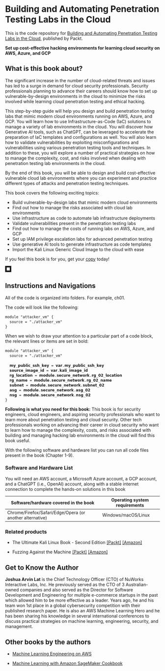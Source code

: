 # Building and Automating Penetration Testing Labs in the Cloud

<a href="https://www.packtpub.com/product/building-and-automating-penetration-testing-labs-in-the-cloud/9781837632398?utm_source=github&utm_medium=repository&utm_campaign="><img src="https://content.packt.com/B19755/cover_image_small.jpg" alt="" height="256px" align="right"></a>

This is the code repository for [Building and Automating Penetration Testing Labs in the Cloud](https://www.packtpub.com/product/building-and-automating-penetration-testing-labs-in-the-cloud/9781837632398), published by Packt.

**Set up cost-effective hacking environments for learning cloud security on AWS, Azure, and GCP**

## What is this book about?
The significant increase in the number of cloud-related threats and issues has led to a surge in demand for cloud security professionals. Security professionals planning to advance their careers should know how to set up vulnerable-by-design environments in the cloud to minimize the risks involved while learning cloud penetration testing and ethical hacking.

This step-by-step guide will help you design and build penetration testing labs that mimic modern cloud environments running on AWS, Azure, and GCP. You will learn how to use Infrastructure-as-Code (IaC) solutions to manage a variety of lab environments in the cloud. You will discover how Generative AI tools, such as ChatGPT, can be leveraged to accelerate the preparation of IaC templates and configurations as well. You will also learn how to validate vulnerabilities by exploiting misconfigurations and vulnerabilities using various penetration testing tools and techniques. In addition to these, you will explore a number of practical strategies on how to manage the complexity, cost, and risks involved when dealing with penetration testing lab environments in the cloud.

By the end of this book, you will be able to design and build cost-effective vulnerable cloud lab environments where you can experiment and practice different types of attacks and penetration testing techniques.

This book covers the following exciting topics: 
* Build vulnerable-by-design labs that mimic modern cloud environments
* Find out how to manage the risks associated with cloud lab environments
* Use infrastructure as code to automate lab infrastructure deployments
* Validate vulnerabilities present in the penetration testing labs
* Find out how to manage the costs of running labs on AWS, Azure, and GCP
* Set up IAM privilege escalation labs for advanced penetration testing
* Use generative AI tools to generate infrastructure as code templates
* Import the Kali Linux Generic Cloud Image to the cloud with ease

If you feel this book is for you, get your [copy](https://www.amazon.com/dp/1837632391) today!

<a href="https://www.packtpub.com/?utm_source=github&utm_medium=banner&utm_campaign=GitHubBanner"><img src="https://raw.githubusercontent.com/PacktPublishing/GitHub/master/GitHub.png" 
alt="https://www.packtpub.com/" border="5" /></a>

## Instructions and Navigations
All of the code is organized into folders. For example, ch01.

The code will look like the following:
```
module "attacker_vm" {
  source = "./attacker_vm"
}
```
When we wish to draw your attention to a particular part of a code block, the relevant lines or items
are set in bold:
```
module "attacker_vm" {
  source = "./attacker_vm"

  𝗺𝘆_𝗽𝘂𝗯𝗹𝗶𝗰_𝘀𝘀𝗵_𝗸𝗲𝘆 = 𝘃𝗮𝗿.𝗺𝘆_𝗽𝘂𝗯𝗹𝗶𝗰_𝘀𝘀𝗵_𝗸𝗲𝘆
  𝘀𝗼𝘂𝗿𝗰𝗲_𝗶𝗺𝗮𝗴𝗲_𝗶𝗱 = 𝘃𝗮𝗿.𝗸𝗮𝗹𝗶_𝗶𝗺𝗮𝗴𝗲_𝗶𝗱
  𝗿𝗴_𝗹𝗼𝗰𝗮𝘁𝗶𝗼𝗻 = 𝗺𝗼𝗱𝘂𝗹𝗲.𝘀𝗲𝗰𝘂𝗿𝗲_𝗻𝗲𝘁𝘄𝗼𝗿𝗸.𝗿𝗴_𝟬𝟮_𝗹𝗼𝗰𝗮𝘁𝗶𝗼𝗻
  𝗿𝗴_𝗻𝗮𝗺𝗲 = 𝗺𝗼𝗱𝘂𝗹𝗲.𝘀𝗲𝗰𝘂𝗿𝗲_𝗻𝗲𝘁𝘄𝗼𝗿𝗸.𝗿𝗴_𝟬𝟮_𝗻𝗮𝗺𝗲
  𝘀𝘂𝗯𝗻𝗲𝘁 = 𝗺𝗼𝗱𝘂𝗹𝗲.𝘀𝗲𝗰𝘂𝗿𝗲_𝗻𝗲𝘁𝘄𝗼𝗿𝗸.𝘀𝘂𝗯𝗻𝗲𝘁_𝟬𝟮
  𝗮𝘀𝗴 = 𝗺𝗼𝗱𝘂𝗹𝗲.𝘀𝗲𝗰𝘂𝗿𝗲_𝗻𝗲𝘁𝘄𝗼𝗿𝗸.𝗮𝘀𝗴_𝟬𝟮
  𝗻𝘀𝗴 = 𝗺𝗼𝗱𝘂𝗹𝗲.𝘀𝗲𝗰𝘂𝗿𝗲_𝗻𝗲𝘁𝘄𝗼𝗿𝗸.𝗻𝘀𝗴_𝟬𝟮
}
```

**Following is what you need for this book:**
This book is for security engineers, cloud engineers, and aspiring security professionals who want to learn more about penetration testing and cloud security. Other tech professionals working on advancing their career in cloud security who want to learn how to manage the complexity, costs, and risks associated with building and managing hacking lab environments in the cloud will find this book useful.

With the following software and hardware list you can run all code files present in the book (Chapter 1-9).
### Software and Hardware List

You will need an AWS account, a Microsoft Azure account, a GCP account, and a ChatGPT (i.e., OpenAI)
account, along with a stable internet connection to complete the hands-on solutions in this book

| Software/hardware covered in the book | Operating system requirements |
| ------------------------------------ | ----------------------------------- |
| Chrome/Firefox/Safari/Edge/Opera (or another alternative) | Windows/macOS/Linux |


### Related products
* The Ultimate Kali Linux Book - Second Edition  [[Packt]](https://www.packtpub.com/product/the-ultimate-kali-linux-book-second-edition/9781801818933?utm_source=github&utm_medium=repository&utm_campaign=9781801818933) [[Amazon]](https://www.amazon.com/dp/1801818932)

* Fuzzing Against the Machine [[Packt]](https://www.packtpub.com/product/fuzzing-against-the-machine/9781804614976?utm_source=github&utm_medium=repository&utm_campaign=9781804614976) [[Amazon]](https://www.amazon.com/dp/1804614971)


## Get to Know the Author
**Joshua Arvin Lat**
is the Chief Technology Officer (CTO) of NuWorks Interactive Labs, Inc. He previously served as the CTO of 3 Australian-owned companies and also served as the Director for Software Development and Engineering for multiple e-commerce startups in the past which allowed him to be more effective as a leader. Years ago, he and his team won 1st place in a global cybersecurity competition with their published research paper. He is also an AWS Machine Learning Hero and he has been sharing his knowledge in several international conferences to discuss practical strategies on machine learning, engineering, security, and management.


## Other books by the authors
* [Machine Learning Engineering on AWS](https://www.packtpub.com/product/machine-learning-engineering-on-aws/9781803247595?utm_source=github&utm_medium=repository&utm_campaign=9781803247595)

* [Machine Learning with Amazon SageMaker Cookbook](https://www.packtpub.com/product/machine-learning-with-amazon-sagemaker-cookbook/9781800567030?utm_source=github&utm_medium=repository&utm_campaign=9781800567030)
